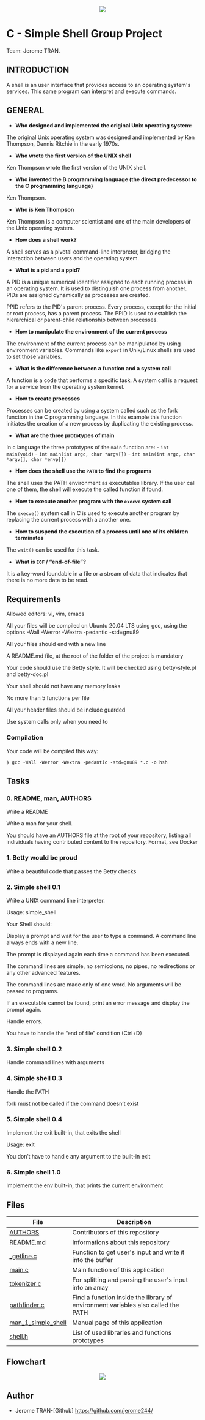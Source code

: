 <p align="center">
  <img src="https://github.com/jerome244/holbertonschool-simple_shell/blob/main/img/images.png"></p>

# C - Simple Shell Group Project
Team: Jerome TRAN.

## INTRODUCTION
A shell is an user interface that provides access to an operating system's services. This same program can interpret and execute commands.

## GENERAL
- **Who designed and implemented the original Unix operating system:**

The original Unix operating system was designed and implemented by Ken Thompson, Dennis Ritchie in the early 1970s.

- **Who wrote the first version of the UNIX shell**

Ken Thompson wrote the first version of the UNIX shell.

- **Who invented the B programming language (the direct predecessor to the C programming language)**

Ken Thompson.

- **Who is Ken Thompson**

Ken Thompson is a computer scientist and one of the main developers of the Unix operating system.

- **How does a shell work?**

A shell serves as a pivotal command-line interpreter, bridging the interaction between users and the operating system.

- **What is a pid and a ppid?**

A PID is a unique numerical identifier assigned to each running process in an operating system.
It is used to distinguish one process from another.
PIDs are assigned dynamically as processes are created.

PPID refers to the PID's parent process. Every process, except for the initial or root process, has a parent process.
The PPID is used to establish the hierarchical or parent-child relationship between processes.


- **How to manipulate the environment of the current process**

The environment of the current process can be manipulated by using environment variables. Commands like `export` in Unix/Linux shells are used to set those variables.

- **What is the difference between a function and a system call**

A function is a code that performs a specific task. A system call is a request for a service from the operating system kernel.

- **How to create processes**

Processes can be created by using a system called such as the fork function in the C programming language. In this example this function initiates the creation of a new process by duplicating the existing process.

- **What are the three prototypes of main**

In c language the three prototypes of the `main` function are:
    - `int main(void)`
    - `int main(int argc, char *argv[])`
    - `int main(int argc, char *argv[], char *envp[])`

- **How does the shell use the `PATH` to find the programs**

The shell uses the PATH environment as executables library. If the user call one of them, the shell will execute the called function if found.

- **How to execute another program with the `execve` system call**

The `execve()` system call in C is used to execute another program by replacing the current process with a another one.

- **How to suspend the execution of a process until one of its children terminates**

The `wait()` can be used for this task.

- **What is `EOF` / “end-of-file”?**

It is a key-word foundable in a file or a stream of data that indicates that there is no more data to be read.

## Requirements

Allowed editors: vi, vim, emacs

All your files will be compiled on Ubuntu 20.04 LTS using gcc, using the options -Wall -Werror -Wextra -pedantic -std=gnu89

All your files should end with a new line

A README.md file, at the root of the folder of the project is mandatory

Your code should use the Betty style. It will be checked using betty-style.pl and betty-doc.pl

Your shell should not have any memory leaks

No more than 5 functions per file

All your header files should be include guarded

Use system calls only when you need to 


### Compilation

Your code will be compiled this way:

```
$ gcc -Wall -Werror -Wextra -pedantic -std=gnu89 *.c -o hsh

```

## Tasks

### 0. README, man, AUTHORS
Write a README

Write a man for your shell.

You should have an AUTHORS file at the root of your repository, listing all individuals having contributed content to the repository. Format, see Docker

### 1. Betty would be proud
Write a beautiful code that passes the Betty checks

### 2. Simple shell 0.1
Write a UNIX command line interpreter.

Usage: simple_shell

Your Shell should:

Display a prompt and wait for the user to type a command. A command line always ends with a new line.

The prompt is displayed again each time a command has been executed.

The command lines are simple, no semicolons, no pipes, no redirections or any other advanced features.

The command lines are made only of one word. No arguments will be passed to programs.

If an executable cannot be found, print an error message and display the prompt again.

Handle errors.

You have to handle the “end of file” condition (Ctrl+D)

### 3. Simple shell 0.2
Handle command lines with arguments

### 4. Simple shell 0.3

Handle the PATH

fork must not be called if the command doesn’t exist
### 5. Simple shell 0.4

Implement the exit built-in, that exits the shell

Usage: exit

You don’t have to handle any argument to the built-in exit

### 6. Simple shell 1.0

Implement the env built-in, that prints the current environment

## Files

|File|Description|
|---|---|
|[AUTHORS](https://github.com/jerome244/holbertonschool-simple_shell/blob/master/AUTHORS)|Contributors of this repository|
|[README.md](https://github.com/jerome244/holbertonschool-simple_shell/blob/master/README.md)|Informations about this repository|
|[_getline.c](https://github.com/jerome244/holbertonschool-simple_shell/blob/master/_getline.c)|Function to get user's input and write it into the buffer|
|[main.c](https://github.com/jerome244/holbertonschool-simple_shell/blob/master/main.c)|Main function of this application|
|[tokenizer.c](https://github.com/jerome244/holbertonschool-simple_shell/blob/master/tokenizer.c)|For splitting and parsing the user's input into an array|
|[pathfinder.c](https://github.com/jerome244/holbertonschool-simple_shell/blob/master/pathfinder.c)|Find a function inside the library of environment variables also called the PATH|
|[man_1_simple_shell](https://github.com/jerome244/holbertonschool-simple_shell/blob/master/man_1_simple_shell)|Manual page of this application|
|[shell.h](https://github.com/jerome244/holbertonschool-simple_shell/blob/master/shell.h)|List of used libraries and functions prototypes|

## Flowchart

<p align="center"><img src="https://github.com/jerome244/holbertonschool-simple_shell/blob/main/img/flowchart.png"></p>

## Author
*	Jerome TRAN-[Github] https://github.com/jerome244/

